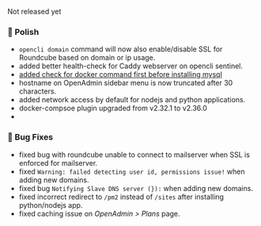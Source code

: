 Not released yet

### 💅 Polish
- `opencli domain` command will now also enable/disable SSL for Roundcube based on domain or ip usage.
- added better health-check for Caddy webserver on opencli sentinel.
- [added check for docker command first before installing mysql](https://github.com/stefanpejcic/OpenPanel/commit/d031e07251552b44f6c913000bc00d1a37ca2d31)
- hostname on OpenAdmin sidebar menu is now truncated after 30 characters.
- added network access by default for nodejs and python applications.
- docker-compsoe plugin upgraded from v2.32.1 to v2.36.0
- 


### 🐛 Bug Fixes
- fixed bug with roundcube unable to connect to mailserver when SSL is enforced for mailserver.
- fixed `Warning: failed detecting user id, permissions issue!` when adding new domains.
- fixed bug `Notifying Slave DNS server (}):` when adding new domains.
- fixed incorrect redirect to `/pm2` instead of `/sites` after installing python/nodejs app.
- fixed caching issue on *OpenAdmin > Plans* page.
